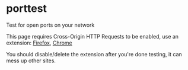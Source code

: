 # porttest
Test for open ports on your network

This page requires Cross-Origin HTTP Requests to be enabled, use an extension: [Firefox](https://addons.mozilla.org/en-US/firefox/addon/cors-everywhere/), [Chrome](https://chrome.google.com/webstore/detail/allow-control-allow-origi/nlfbmbojpeacfghkpbjhddihlkkiljbi)

You should disable/delete the extension after you're done testing, it can mess up other sites.
